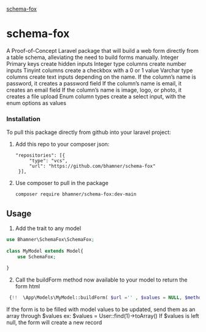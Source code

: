 
[schema-fox](schemafox.png)

# schema-fox
A Proof-of-Concept Laravel package that will build a web form directly from a table schema, alleviating the need to build forms manually. 
Integer Primary keys create hidden inputs
Integer type columns create number inputs
Tinyint columns create a checkbox with a 0 or 1 value
Varchar type columns create text inputs depending on the name. 
   If the column’s name is password, it creates a password field
   If the column’s name is email, it creates an email field
   If the column’s name is image, logo, or photo, it creates a file upload
Enum column types create a select input, with the enum options as values


### Installation

 To pull this package directly from github into your laravel project: 

1. Add this repo to your composer json:
 
   ``` 
   "repositories": [{
        "type": "vcs",
        "url": "https://github.com/bhamner/schema-fox"
    }],

   ```
2. Use composer to pull in the package
   ```sh
   composer require bhamner/schema-fox:dev-main
   ```
 

<!-- USAGE EXAMPLES -->
## Usage

1. Add the trait to any model
```php
use Bhamner\SchemaFox\SchemaFox;
 
class MyModel extends Model{
    use SchemaFox;
    
}
```
2. Call the buildForm method now available to your model to return the form html

```php
 {!!  \App\Models\MyModel::buildForm( $url ='' , $values = NULL, $method = 'post', $files = false) !!}
```
If the form is to be filled with model values to be updated, send them as an array through $values 
ex: $values = User::find(1)->toArray() 
If $values is left null, the form will create a new record
